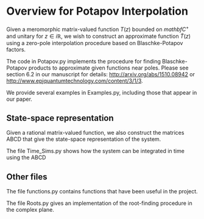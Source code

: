 # Overview for Potapov Interpolation
Given a meromorphic matrix-valued function $T(z)$ bounded on $mathbf{C}^+$ and unitary for $z \in i \mathbb{R}$, we wish to construct an approximate function $\tilde{T}(z)$ using a zero-pole interpolation procedure based on Blaschke-Potapov factors.

The code in Potapov.py implements the procedure for finding Blaschke-Potapov products to approximate given functions near poles. Please see section 6.2 in our manuscript for details: http://arxiv.org/abs/1510.08942 or http://www.epjquantumtechnology.com/content/3/1/3.

We provide several examples in Examples.py, including those that appear in our paper.

## State-space representation
Given a rational matrix-valued function, we also construct the matrices ABCD that give the state-space representation of the system.

The file Time_Sims.py shows how the system can be integrated in time using the ABCD

## Other files

The file functions.py contains functions that have been useful in the project.

The file Roots.py gives an implementation of the root-finding procedure in the complex plane.
